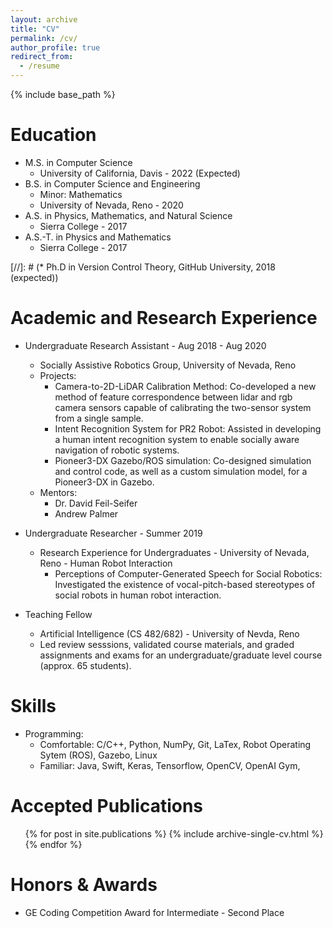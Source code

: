 ```yaml
---
layout: archive
title: "CV"
permalink: /cv/
author_profile: true
redirect_from:
  - /resume
---
```


{% include base_path %}

Education
======
* M.S. in Computer Science
	- University of California, Davis - 2022 (Expected)
* B.S. in Computer Science and Engineering
	- Minor: Mathematics
	- University of Nevada, Reno - 2020
* A.S. in Physics, Mathematics, and Natural Science
	- Sierra College - 2017
* A.S.-T. in Physics and Mathematics
	- Sierra College - 2017

[//]: # (* Ph.D in Version Control Theory, GitHub University, 2018 (expected))

Academic and Research Experience
======
* Undergraduate Research Assistant  - Aug 2018 - Aug 2020
	- Socially Assistive Robotics Group, University of Nevada, Reno
  	- Projects:
  		- Camera-to-2D-LiDAR Calibration Method: Co-developed a new method of feature correspondence between lidar and rgb camera sensors capable of calibrating the two-sensor system from a single sample.
  		- Intent Recognition System for PR2 Robot: Assisted in developing a human intent recognition system to enable socially aware navigation of robotic systems.
  		- Pioneer3-DX Gazebo/ROS simulation: Co-designed simulation and control code, as well as a custom simulation model, for a Pioneer3-DX in Gazebo.
	- Mentors:
		- Dr. David Feil-Seifer
		- Andrew Palmer
 		
 		
* Undergraduate Researcher - Summer 2019
	- Research Experience for Undergraduates - University of Nevada, Reno - Human Robot Interaction
		- Perceptions of Computer-Generated Speech for Social Robotics: Investigated the existence of vocal-pitch-based stereotypes of social robots in human robot interaction. 

* Teaching Fellow
	- Artificial Intelligence (CS 482/682) - University of Nevda, Reno
	- Led review sesssions, validated course materials, and graded assignments and exams for an undergraduate/graduate level course (approx. 65 students).

  
Skills
======
* Programming:
	- Comfortable: C/C++, Python, NumPy, Git, LaTex, Robot Operating Sytem (ROS), Gazebo, Linux
	- Familiar:  Java, Swift, Keras, Tensorflow, OpenCV, OpenAI Gym,


Accepted Publications
======
  <ul>{% for post in site.publications %}
    {% include archive-single-cv.html %}
  {% endfor %}</ul>

Honors & Awards
======
* GE Coding Competition Award for Intermediate - Second Place
